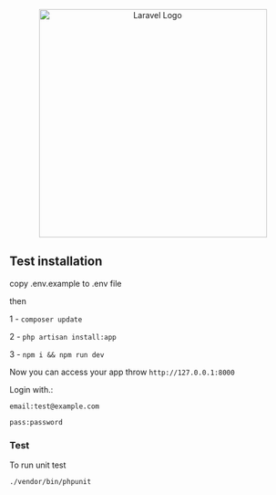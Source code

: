<p align="center"><a href="https://converted.in/" target="_blank"><img src="https://scontent.fcai19-5.fna.fbcdn.net/v/t39.30808-6/301225812_1118136932110321_6203018774594066842_n.jpg?_nc_cat=100&ccb=1-7&_nc_sid=6ee11a&_nc_ohc=QxiYREKReusQ7kNvgGFpk8L&_nc_ht=scontent.fcai19-5.fna&oh=00_AYAbOFMAqTmEQIbTYoXDspHmrgY6ULsGmXxIJQVhOpaZLg&oe=668B358A" width="400" alt="Laravel Logo"></a></p>

 
## Test installation

copy .env.example to .env file 

then

1 - `composer update`

2 - `php artisan install:app`

3 - `npm i && npm run dev`

Now you can access your app throw `http://127.0.0.1:8000`

Login with.:

`email:test@example.com`

`pass:password`


### Test

To run unit test

` ./vendor/bin/phpunit `